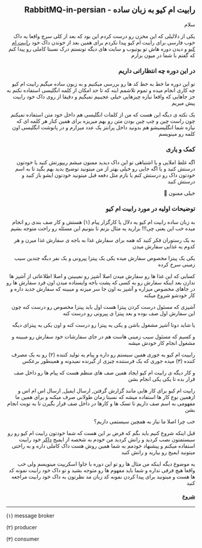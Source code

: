 <div dir='rtl'>
  <h2> رابیت ام کیو به زبان ساده - RabbitMQ-in-persian </h2>


سلام

یکی از دلالیلی که این مخزن رو درست کردم این بود که بعد از کلی سرچ واقعا یه داک خوب فارسی برای رابیت ام کیو پیدا نکردم 
برای همین بعد از خوندن داک خود [رابیت ام کیو](https://www.rabbitmq.com/getstarted.html) و دیدن دوره هاش تو یوتیوب و سایت های دیگه تونستم درک نسبتا کاملی رو پیدا کنم که گفتم با شما در میون بزارم

### در این دوره چه انتظاراتی داریم
تو این دوره ما خط به خط کد ها رو بررسی میکنیم و به زبون ساده میگیم رابیت ام کیو چه کاری انجام میده و تموم تلاشمم اینه که تا حد امکان از کلمه انگلیسی استفاده نکنم به جز جاهایی که واقعا نیازه
چیزهایی خیلی عجیبیم نمیگیم و دقیقا از روی داک خود رابیت پیش میریم

یک نکته ی دیگه این هست که من از کلمات انگلیسی هم داخل خود متن استفاده نمیکنم چون راست چین و چپ چین بودن متن رو بهم میریزه برای همین کنار هر کلمه ای که نیازه شما انگلیسیشو هم بدونید داخل پرانتز یک عدد میزارم و در پانوشت انگلیسی اون کلمه رو مینویسم

### کمک و یاری
اگه غلط املایی و یا اشتباهی تو این داک دیدید ممنون میشم ریپورتش کنید یا خودتون درستش کنید و یا اگه جایی رو خیلی بهتر از من میتونید توضیح بدید بهم بگید تا به اسم خودتون داک رو درستش کنم یا بازم مثل دفعه قبل میتونید خودتون ایشو باز کنید و درستش کنید

خیلی ممنون 🌹

### توضیحات اولیه در مورد رابیت ام کیو
به زبان ساده رابیت ام کیو یه دلال یا کارگزار پیام (۱) هستش و کار صف بندی رو انجام میده خب این یعنی چی!!!
بزارید یه مثال بزنم تا بتونیم این مسئله رو راحت متوجه بشیم

به یک رستوران فکر کنید که همه برای سفارش غذا به باجه ی سفارش غذا میرن و هر کدوم یه غذایی سفارش میدن

یکی یک پیتزا مخصوص سفارش میده یکی یک پیتزا پپرونی و یک نفر دیگه چندین سیب زمینی سرخ کرده

کسایی که این غذا ها رو سفارش میدن اصلا آشپز رو نمیبینن و اصلا اطلاعاتی از آشپز ها ندارن بعد اینکه سفارش رو به کسی که پشت باجه وایستاده میدن اون فرد سفارش ها رو در جاهای مخصوص میزاره و آشپز به اون جا سر میزنه و میبینه که سفارش جدید داره و کار خودشو شروع میکنه 

آشپزی که مسئول درست کردن پیتزا هست اول باید پیتزا مخصوص رو درست کنه چون این سفارش اول صف بوده و بعد پیتزا ی پپرونی رو درست کنه 

یا شاید دوتا آشپز مشغول باشن و یکی یه پیتزا رو درست کنه و اون یکی یه پیتزای دیگه

و کسیم که مسئول سیب زمینی هاست هم در جای سفارشات خود سفارش رو میبینه و مشغول انجام کار خودش میشه

رابییت ام کیو یه جوری همین سیستم رو داره و پیام یه تولید کننده (۲) رو به یک مصرف کننده  (۳) میده جوری که یک فرستنده چیزی از گیرنده نمیدونه و همینطور برعکس

و کار دیگه ی رابیت ام کیو ایجاد همین صف های منظم هست که پیام ها رو داخل صف قرار بده تا یکی یکی انجام بشن

رابیت ام کیو برای کار هایی مانند گزارش گرفتن, ارسال ایمیل, ارسال اس ام اس و ازهمین نوع کار ها استفاده میشه که نسبتا زمان طولانی صرف میکنه و برای همین ما مفهومی به اسم صف داریم تا تسک ها و کارها در داخل صف قرار بگیرن تا به نوبت انجام بشن

خب چرا اصلا ما نیاز به همچین سیستمی داریم؟

قبل اینکه شروع کنیم باید بگم که فرض بر این هست که شما خودتون رابیت ام کیو رو رو سیستمتون نصب کردید و رانش کردید من خودم به شخصه از ایمیج [داکر](https://hub.docker.com/_/rabbitmq) خود رابیت استفاده میکنم و پیشنهاد خودمم به شما همین روش هست
داک کاملی داره و به راحتی میتونید ایمیج رو بیارید و رانش کنید

یه موضوع دیگه اینکه من مثال ها رو تو این دوره با جاوا اسکریپت مینویسم ولی خب واقعا هیچ فرقی نداره و شما باید مفهوم ها رو متوجه بشید و تو داک خود رابیت نمونه کد ها هست
و میتونید برای پیدا کردن نمونه کد زبان مد نظرتون به داک خود رابیت مراجعه کنید

#### [شروع](https://github.com/sajadadineh/rabbitmq-persian/blob/main/lesson-0-introduction.md)

</div>

---

(۱) message broker

(۲) producer

(۳) consumer
